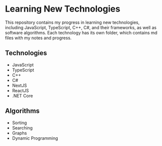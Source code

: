 # Learning New Technologies

This repository contains my progress in learning new technologies, including JavaScript, TypeScript, C++, C#, and their frameworks, as well as software algorithms. Each technology has its own folder, which contains md files with my notes and progress.

## Technologies

- JavaScript
- TypeScript
- C++
- C#
- NextJS
- ReactJS
- .NET Core

## Algorithms

- Sorting
- Searching
- Graphs
- Dynamic Programming
